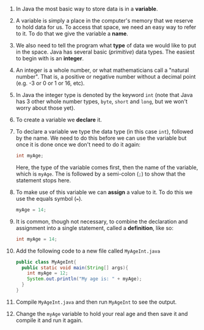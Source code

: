 1. In Java the most basic way to store data is in a **variable**.
2. A variable is simply a place in the computer's memory that we reserve to hold data for us. To access that space, we need an easy way to refer to it. To do that we give the variable a **name**.
3. We also need to tell the program what **type** of data we would like to put in the space. Java has several basic \(_primitive_\) data types. The easiest to begin with is an **integer**.
4. An integer is a whole number, or what mathematicians call a "natural number". That is, a positive or negative number without a decimal point \(e.g. -3 or 0 or 1 or 16, etc\).
5. In Java the integer type is denoted by the keyword `int` (note that Java has 3 other whole number types, `byte`, `short` and `long`, but we won't worry about those yet).
6. To create a variable we **declare** it.
7. To declare a variable we type the data type \(in this case `int`\), followed by the name. We need to do this before we can use the variable but once it is done once we don't need to do it again:

   ```java
   int myAge;
   ```

   Here, the type of the variable comes first, then the name of the variable, which is `myAge`. The is followed by a semi-colon \(`;`\) to show that the statement stops here.
8. To make use of this variable we can **assign** a value to it. To do this we use the equals symbol \(`=`\).

   ```java
   myAge = 14;
   ```

9. It is common, though not necessary, to combine the declaration and assignment into a single statement, called a **definition**, like so:

   ```java
   int myAge = 14;
   ```

10. Add the following code to a new file called `MyAgeInt.java`

    ```java
    public class MyAgeInt{
      public static void main(String[] args){
        int myAge = 12;
        System.out.println("My age is: " + myAge);
      }
    }
    ```

11. Compile `MyAgeInt.java` and then run `MyAgeInt` to see the output.
12. Change the `myAge` variable to hold your real age and then save it and compile it and run it again.